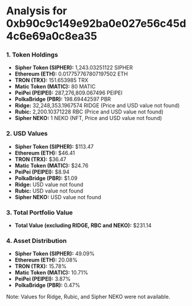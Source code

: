 # Analysis for 0xb90c9c149e92ba0e027e56c45d4c6e69a0c8ea35

### 1. Token Holdings

- **Sipher Token (SIPHER):** 1,243.03251122 SIPHER
- **Ethereum (ETH):** 0.017757767807197502 ETH
- **TRON (TRX):** 151.653985 TRX
- **Matic Token (MATIC):** 80 MATIC
- **PeiPei (PEIPEI):** 287,276,809.067496 PEIPEI
- **PolkaBridge (PBR):** 198.69442597 PBR
- **Ridge:** 32,248,353.1967574 RIDGE (Price and USD value not found)
- **Rubic:** 2,200.10371228 RBC (Price and USD value not found)
- **Sipher NEKO:** 1 NEKO (NFT, Price and USD value not found)

### 2. USD Values

- **Sipher Token (SIPHER):** $113.47
- **Ethereum (ETH):** $46.41
- **TRON (TRX):** $36.47
- **Matic Token (MATIC):** $24.76
- **PeiPei (PEIPEI):** $8.94
- **PolkaBridge (PBR):** $1.09
- **Ridge:** USD value not found
- **Rubic:** USD value not found
- **Sipher NEKO:** USD value not found

### 3. Total Portfolio Value

- **Total Value (excluding RIDGE, RBC and NEKO):** $231.14

### 4. Asset Distribution

- **Sipher Token (SIPHER):** 49.09%
- **Ethereum (ETH):** 20.08%
- **TRON (TRX):** 15.78%
- **Matic Token (MATIC):** 10.71%
- **PeiPei (PEIPEI):** 3.87%
- **PolkaBridge (PBR):** 0.47% 

Note: Values for Ridge, Rubic, and Sipher NEKO were not available.